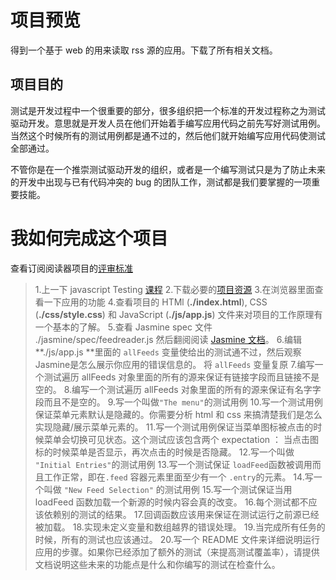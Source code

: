 # 项目预览

得到一个基于 web 的用来读取 rss 源的应用。下载了所有相关文档。

## 项目目的

测试是开发过程中一个很重要的部分，很多组织把一个标准的开发过程称之为测试驱动开发。意思就是开发人员在他们开始着手编写应用代码之前先写好测试用例。当然这个时候所有的测试用例都是通不过的，然后他们就开始编写应用代码使测试全部通过。

不管你是在一个推崇测试驱动开发的组织，或者是一个编写测试只是为了防止未来的开发中出现与已有代码冲突的 bug 的团队工作，测试都是我们要掌握的一项重要技能。

# 我如何完成这个项目

查看订阅阅读器项目的[评审标准](https://review.udacity.com/#!/rubrics/502/view)

>1.上一下 javascript Testing [课程](https://www.udacity.com/course/ud549)
>2.下载必要的[项目资源](http://github.com/udacity/frontend-nanodegree-feedreader)
>3.在浏览器里面查看一下应用的功能
>4.查看项目的 HTMl (**./index.html**), CSS (**./css/style.css**) 和 JavaScript (**./js/app.js**) 文件来对项目的工作原理有一个基本的了解。
>5.查看 Jasmine spec 文件 ./jasmine/spec/feedreader.js 然后翻阅阅读 [Jasmine 文档](http://jasmine.github.io/)。
>6.编辑 **./js/app.js **里面的 `allFeeds` 变量使给出的测试通不过，然后观察Jasmine是怎么展示你应用的错误信息的。
将 `allFeeds` 变量复原
>7.编写一个测试遍历 allFeeds 对象里面的所有的源来保证有链接字段而且链接不是空的。
>8.编写一个测试遍历 allFeeds 对象里面的所有的源来保证有名字字段而且不是空的。
>9.写一个叫做`"The menu"`的测试用例
>10.写一个测试用例保证菜单元素默认是隐藏的。你需要分析 html 和 css 来搞清楚我们是怎么实现隐藏/展示菜单元素的。
>11.写一个测试用例保证当菜单图标被点击的时候菜单会切换可见状态。这个测试应该包含两个 expectation ： 当点击图标的时候菜单是否显示，再次点击的时候是否隐藏。
>12.写一个叫做 `"Initial Entries"`的测试用例
>13.写一个测试保证 `loadFeed`函数被调用而且工作正常，即在`.feed` 容器元素里面至少有一个 `.entry`的元素。
>14.写一个叫做 `"New Feed Selection"` 的测试用例
>15.写一个测试保证当用 loadFeed 函数加载一个新源的时候内容会真的改变。
>16.每个测试都不应该依赖别的测试的结果。
>17.回调函数应该用来保证在测试运行之前源已经被加载。
>18.实现未定义变量和数组越界的错误处理。
>19.当完成所有任务的时候，所有的测试也应该通过。
>20.写一个 README 文件来详细说明运行应用的步骤。如果你已经添加了额外的测试（来提高测试覆盖率），请提供文档说明这些未来的功能点是什么和你编写的测试在检查什么。
